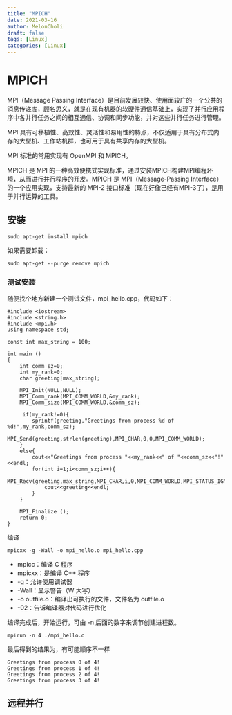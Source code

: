 ```yaml
---
title: "MPICH"
date: 2021-03-16
author: MelonCholi
draft: false
tags: [Linux]
categories: [Linux]
---
```


# MPICH

MPI（Message Passing Interface）是目前发展较快、使用面较广的一个公共的消息传递库，顾名思义，就是在现有机器的软硬件通信基础上，实现了并行应用程序中各并行任务之间的相互通信、协调和同步功能，并对这些并行任务进行管理。

MPI 具有可移植性、高效性、灵活性和易用性的特点，不仅适用于具有分布式内存的大型机、工作站机群，也可用于具有共享内存的大型机。

MPI 标准的常用实现有 OpenMPI 和 MPICH。

MPICH 是 MPI 的一种高效便携式实现标准，通过安装MPICH构建MPI编程环境，从而进行并行程序的开发。MPICH 是 MPI（Message-Passing Interface）的一个应用实现，支持最新的 MPI-2 接口标准（现在好像已经有MPI-3了），是用于并行运算的工具。

## 安装

```shell
sudo apt-get install mpich
```

如果需要卸载：

```shell
sudo apt-get --purge remove mpich
```

### 测试安装

随便找个地方新建一个测试文件，mpi_hello.cpp，代码如下：

```shell
#include <iostream>
#include <string.h>
#include <mpi.h>
using namespace std;

const int max_string = 100;

int main ()
{
	int comm_sz=0;
	int my_rank=0;
	char greeting[max_string];
	
	MPI_Init(NULL,NULL);
    MPI_Comm_rank(MPI_COMM_WORLD,&my_rank);
    MPI_Comm_size(MPI_COMM_WORLD,&comm_sz);

	 if(my_rank!=0){
		sprintf(greeting,"Greetings from process %d of %d!",my_rank,comm_sz);
		MPI_Send(greeting,strlen(greeting),MPI_CHAR,0,0,MPI_COMM_WORLD);
	}
	else{
		cout<<"Greetings from process "<<my_rank<<" of "<<comm_sz<<"!"<<endl;
		for(int i=1;i<comm_sz;i++){
			MPI_Recv(greeting,max_string,MPI_CHAR,i,0,MPI_COMM_WORLD,MPI_STATUS_IGNORE);
			cout<<greeting<<endl;
		}
	}
	
	MPI_Finalize ();
	return 0;
}
```

编译

```shell
mpicxx -g -Wall -o mpi_hello.o mpi_hello.cpp
```

- mpicc：编译 C 程序
- mpicxx：是编译 C++ 程序
- -g：允许使用调试器
- -Wall：显示警告（W 大写）
- -o outfile.o：编译出可执行的文件，文件名为 outfile.o
- -02：告诉编译器对代码进行优化

编译完成后，开始运行，可由 -n 后面的数字来调节创建进程数。

```shell
mpirun -n 4 ./mpi_hello.o
```

最后得到的结果为，有可能顺序不一样

```shell
Greetings from process 0 of 4!
Greetings from process 1 of 4!
Greetings from process 2 of 4!
Greetings from process 3 of 4!
```

## 远程并行

